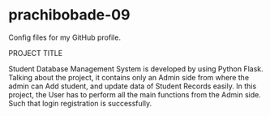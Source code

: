 # prachibobade-09
Config files for my GitHub profile.

PROJECT TITLE

Student Database Management System is developed by using Python Flask. Talking about the project, 
it contains only an Admin side from where the admin can Add student, and update data of Student Records easily. 
In this project, the User has to perform all the main functions from the Admin side. Such that login registration is successfully.
